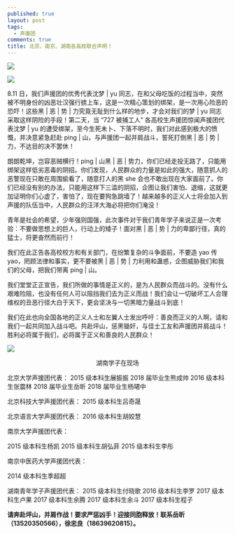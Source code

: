 ```yaml
---
published: true
layout: post
tags:
  - 声援团
comments: true
title: 北京、南京、湖南各高校联合声明！
---
```


![](http://wx3.sinaimg.cn/mw690/0060lm7Tly1fu9c23moumj31kw16oqv5.jpg)

![](http://wx4.sinaimg.cn/mw690/0060lm7Tly1fu9cibux8rj31kw16ob2a.jpg)

8.11 日，我们声援团的优秀代表沈梦 | yu 同志，在和父母吃饭的过程当中，突然被不明身份的凶恶壮汉强行掳上车，这是一次精心策划的绑架，是一次用心险恶的恐吓！这些黑 | 恶 | 势 | 力究竟无耻到什么样的地步，才会对我们的梦 | yu 同志采取这样阴险的手段！第二天，当 “727 被捕工人” 各高校生声援团惊闻声援团代表沈梦 | yu 的遭受绑架，至今生死未卜、下落不明时，我们对此感到极大的愤慨，并决意紧急赶赴 ping | 山，与声援团一起并肩战斗，誓死打倒黑 | 恶 | 势 | 力，不达目的决不罢休！

朗朗乾坤，岂容恶贼横行！ping | 山黑 | 恶 | 势力，你们已经走投无路了，只能用绑架这样低劣恶毒的阴招。你们发现，人民群众的力量是如此的强大，随意抓人的恶警现在只敢在周围偷看了，随意打人的黑 she 会也不敢出现在大家面前了。你们已经没有别的办法，只能用这样下三滥的阴招，企图让我们害怕、退缩，这就更加证明你们心虚了，害怕了，现在要狗急跳墙了！越来越多的正义人士将会加入到声援的队伍当中，人民群众的汪洋大海必将把你们淹没！

青年是社会的希望，少年强则国强，此次事件对于我们青年学子来说正是一次考验：不要做思想上的巨人，行动上的矮子！面对黑 | 恶 | 势 | 力的卑鄙行径，真的猛士，将更奋然而前行！

我们在此正告各高校校方和有关部门，在纷繁复杂的斗争面前，不要造 yao 传 yao，罔顾法律和事实，更不要被黑 | 恶 | 势 | 力利用和蛊惑，企图威胁我们和我们的父母，把我们带离 ping | 山。

我们堂堂正正宣告，我们所做的事情是正义的，是为人民群众而战斗的。没有什么艰难险阻，也没有任何人可以阻挡我们去为正义而战！我们会让一切破坏工人合理维权的丑恶行径大白于天下，更会坚决与一切黑暗力量战斗到底！

我们在此也向全国各地的正义人士和左翼人士发出呼吁：善良而正义的人啊，请和我们一起共同加入战斗吧。共赴坪山，惩黑锄奸，与佳士工友和声援团并肩战斗！胜利必将属于我们，必将属于正义和善良的人民群众！

![](http://wx2.sinaimg.cn/mw690/0060lm7Tly1fu9chqfhtoj313u0myair.jpeg)

<center data-anchor-id="6cn6">湖南学子在现场</center>

北京大学声援团代表：
2015 级本科生展振振
2018 届毕业生熊成帅
2016 级本科生张震林
2018 届毕业生岳昕
2018 届毕业生杨珺中

北京科技大学声援团代表：
2015 级本科生吕奇晟

北京语言大学声援团代表：
2016 级本科生胡姣慧

南京大学声援团代表：

2015 级本科生杨凯
2015 级本科生胡弘菲
2015 级本科生李彤

南京中医药大学声援团代表：

2014 级本科生季超超

湖南青年学子声援团代表：
2015 级本科生付晓歌
2016 级本科生李罗
2017 级本科生卢果
2017 级本科生余腾
2017 级本科生余斗
2017 级本科生程子

**请奔赴坪山，并肩作战！要求严惩凶手！迎接同胞释放！联系岳昕（13520350566），徐忠良（18639620815）。**